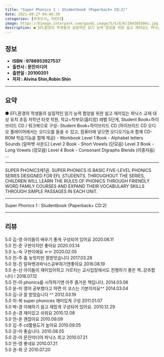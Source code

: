 ```yaml
---
title: "Super Phonics 1 : Studentbook (Paperback+ CD:2)"
date: 2021-09-27 04:44:39
categories: [외국도서, 어린이]
image: https://bimage.interpark.com/goods_image/5/5/8/6/204305586s.jpg
description: ● EFL환경의 학생들의 실질적인 읽기 능력 함양을 위한 쉽고 재미있는 파닉스 교재 대상 유치 초등 저학년 타겟 학원, 학교+학부모(홈티칭) 레벨 5단계, Student Book+하이브리드 CD / 워크북으로 구성- Student Book+하이브리드 CD (하이브리드 CD 오디오 플레
---
```


## **정보**

- **ISBN : 9788953927537**
- **출판사 : 문진미디어**
- **출판일 : 20100201**
- **저자 : Alvina Shin,Robin Shin**

------



## **요약**

●  EFL환경의 학생들의 실질적인 읽기 능력 함양을 위한 쉽고 재미있는 파닉스 교재 대상 유치 초등 저학년 타겟 학원, 학교+학부모(홈티칭) 레벨 5단계, Student Book+하이브리드 CD / 워크북으로 구성- Student Book+하이브리드 CD (하이브리드 CD 오디오 플레이어에서는 오디오를 들을 수 있고, 컴퓨터에 넣으면 오디오기능과 함께 CD-ROM 학습기능을 함께 제공) - Workbook Level 1 Book - Alphabet letters  Sounds (알파벳 사운드) Level 2 Book - Short Vowels (단모음) Level 3 Book - Long Vowels (장모음) Level 4 Book - Consonant Digraphs  Blends (이중자음) ...

------

SUPER PHONICS제1권. SUPER PHONICS IS BASIC FIVE-LEVEL PHONICS SERIES DESIGNED FOR EFL STUDENTS. THROUGHOUT THE SERIES, CHILDREN WILL LEARN THE RULES OF PHONICS THROUGH FRIENDLY WORD FAMILY COURSES AND EXPAND THEIR VOCABULARY SKILLS THROUGH SIMPLE PASSAGES IN EACH UNIT.

------


Super Phonics 1 : Studentbook (Paperback+ CD:2) 

------


## **리뷰** 

5.0 김-영 아이들이 배우기 좋게 구성되어 있어요 2020.06.11 <br/>5.0 진-준 구판이지만 좋아요 2020.03.14 <br/>5.0 노-숙 구판이에요 ㅠㅠ  2020.02.05 <br/>5.0 전-주 좀 늦엇지만 잘받앗습니다 2017.03.28 <br/>5.0 정-진 알파벳과파닉스공부하기엔좋아요 2016.08.19 <br/>5.0 손-선 아이들이 재미있어하고 가르치는 교사입장에서도 진행하기 좋은 책..강추합니다 ! 2016.07.12 <br/>5.0 전-아 phonics를 시작하기엔 아주 즐거운 책입니다. 2014.03.06 <br/>5.0 윤-미 영어 공부했다고 하면 이 코스는 기본이지요^^ 2014.03.04 <br/>5.0 김-규 잘 받았습니다 ^^ 2012.03.19 <br/>5.0 이-복 super phonices 재미있게 구성 2011.01.07 <br/>5.0 박-경 이해하기 쉽고 재밌게 구성되어 있어요. 2010.12.29 <br/>5.0 손-경 재미있고 쉬워요 2010.12.08 <br/>5.0 안-운 괜찮아요 2010.09.09 <br/>5.0 김-주 cd활용도가 높아요 2010.09.05 <br/>5.0 강-아 좋습니다. 2010.08.05 <br/>5.0 강-아 문진미디어 파닉스 최고 2010.07.21 <br/>5.0 안-영 좋네요 2010.07.21 <br/>5.0 권-화 굿 2010.07.20 <br/>